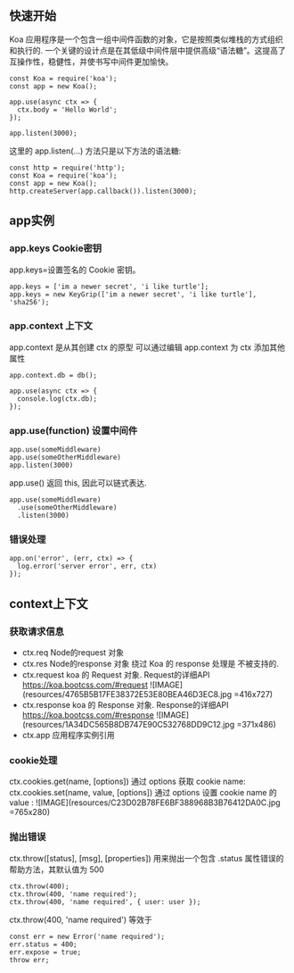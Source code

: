 ## 快速开始
Koa 应用程序是一个包含一组中间件函数的对象，它是按照类似堆栈的方式组织和执行的.
一个关键的设计点是在其低级中间件层中提供高级“语法糖”。这提高了互操作性，稳健性，并使书写中间件更加愉快。
```
const Koa = require('koa');
const app = new Koa();

app.use(async ctx => {
  ctx.body = 'Hello World';
});

app.listen(3000);
```
这里的 app.listen(...) 方法只是以下方法的语法糖:
```
const http = require('http');
const Koa = require('koa');
const app = new Koa();
http.createServer(app.callback()).listen(3000);
```
## app实例
### app.keys Cookie密钥
app.keys=设置签名的 Cookie 密钥。
```
app.keys = ['im a newer secret', 'i like turtle'];
app.keys = new KeyGrip(['im a newer secret', 'i like turtle'], 'sha256');
```
### app.context 上下文
app.context 是从其创建 ctx 的原型
可以通过编辑 app.context 为 ctx 添加其他属性
```
app.context.db = db();

app.use(async ctx => {
  console.log(ctx.db);
});
```
### app.use(function) 设置中间件
```
app.use(someMiddleware)
app.use(someOtherMiddleware)
app.listen(3000)
```
app.use() 返回 this, 因此可以链式表达.
```
app.use(someMiddleware)
  .use(someOtherMiddleware)
  .listen(3000)
```
### 错误处理
```
app.on('error', (err, ctx) => {
  log.error('server error', err, ctx)
});
```

## context上下文

### 获取请求信息
* ctx.req   Node的request 对象
* ctx.res   Node的response 对象 绕过 Koa 的 response 处理是 不被支持的.
* ctx.request  koa 的 Request 对象.
Request的详细API https://koa.bootcss.com/#request
![IMAGE](resources/4765B5B17FE38372E53E80BEA46D3EC8.jpg =416x727)
* ctx.response  koa 的 Response 对象.
Response的详细API https://koa.bootcss.com/#response
![IMAGE](resources/1A34DC565B8DB747E90C532768DD9C12.jpg =371x486)
* ctx.app  应用程序实例引用

### cookie处理
ctx.cookies.get(name, [options])  通过 options 获取 cookie name:
ctx.cookies.set(name, value, [options])  通过 options 设置 cookie name 的 value :
![IMAGE](resources/C23D02B78FE6BF388968B3B76412DA0C.jpg =765x280)

### 抛出错误
ctx.throw([status], [msg], [properties])
用来抛出一个包含 .status 属性错误的帮助方法，其默认值为 500
```
ctx.throw(400);
ctx.throw(400, 'name required');
ctx.throw(400, 'name required', { user: user });
```
ctx.throw(400, 'name required') 等效于
```
const err = new Error('name required');
err.status = 400;
err.expose = true;
throw err;
```



 